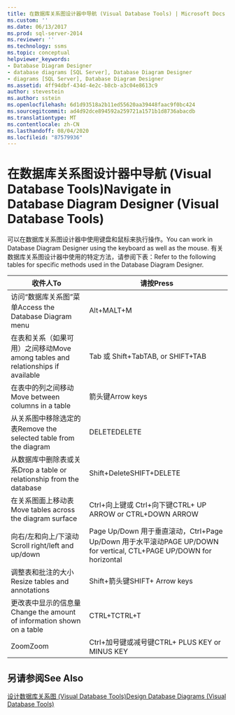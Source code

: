 ```yaml
---
title: 在数据库关系图设计器中导航 (Visual Database Tools) | Microsoft Docs
ms.custom: ''
ms.date: 06/13/2017
ms.prod: sql-server-2014
ms.reviewer: ''
ms.technology: ssms
ms.topic: conceptual
helpviewer_keywords:
- Database Diagram Designer
- database diagrams [SQL Server], Database Diagram Designer
- diagrams [SQL Server], Database Diagram Designer
ms.assetid: 4ff94dbf-434d-4e2c-b8cb-a3c04e8613c9
author: stevestein
ms.author: sstein
ms.openlocfilehash: 6d1d93518a2b11ed55620aa39448faac9f0bc424
ms.sourcegitcommit: ad4d92dce894592a259721a1571b1d8736abacdb
ms.translationtype: MT
ms.contentlocale: zh-CN
ms.lasthandoff: 08/04/2020
ms.locfileid: "87579936"
---
```

# <a name="navigate-in-database-diagram-designer-visual-database-tools"></a><span data-ttu-id="36908-102">在数据库关系图设计器中导航 (Visual Database Tools)</span><span class="sxs-lookup"><span data-stu-id="36908-102">Navigate in Database Diagram Designer (Visual Database Tools)</span></span>
  <span data-ttu-id="36908-103">可以在数据库关系图设计器中使用键盘和鼠标来执行操作。</span><span class="sxs-lookup"><span data-stu-id="36908-103">You can work in Database Diagram Designer using the keyboard as well as the mouse.</span></span> <span data-ttu-id="36908-104">有关数据库关系图设计器中使用的特定方法，请参阅下表：</span><span class="sxs-lookup"><span data-stu-id="36908-104">Refer to the following tables for specific methods used in the Database Diagram Designer.</span></span>  
  
|<span data-ttu-id="36908-105">**收件人**</span><span class="sxs-lookup"><span data-stu-id="36908-105">**To**</span></span>|<span data-ttu-id="36908-106">**请按**</span><span class="sxs-lookup"><span data-stu-id="36908-106">**Press**</span></span>|  
|------------|---------------|  
|<span data-ttu-id="36908-107">访问“数据库关系图”菜单</span><span class="sxs-lookup"><span data-stu-id="36908-107">Access the Database Diagram menu</span></span>|<span data-ttu-id="36908-108">Alt+M</span><span class="sxs-lookup"><span data-stu-id="36908-108">ALT+M</span></span>|  
|<span data-ttu-id="36908-109">在表和关系（如果可用）之间移动</span><span class="sxs-lookup"><span data-stu-id="36908-109">Move among tables and relationships if available</span></span>|<span data-ttu-id="36908-110">Tab 或 Shift+Tab</span><span class="sxs-lookup"><span data-stu-id="36908-110">TAB, or SHIFT+TAB</span></span>|  
|<span data-ttu-id="36908-111">在表中的列之间移动</span><span class="sxs-lookup"><span data-stu-id="36908-111">Move between columns in a table</span></span>|<span data-ttu-id="36908-112">箭头键</span><span class="sxs-lookup"><span data-stu-id="36908-112">Arrow keys</span></span>|  
|<span data-ttu-id="36908-113">从关系图中移除选定的表</span><span class="sxs-lookup"><span data-stu-id="36908-113">Remove the selected table from the diagram</span></span>|<span data-ttu-id="36908-114">DELETE</span><span class="sxs-lookup"><span data-stu-id="36908-114">DELETE</span></span>|  
|<span data-ttu-id="36908-115">从数据库中删除表或关系</span><span class="sxs-lookup"><span data-stu-id="36908-115">Drop a table or relationship from the database</span></span>|<span data-ttu-id="36908-116">Shift+Delete</span><span class="sxs-lookup"><span data-stu-id="36908-116">SHIFT+DELETE</span></span>|  
|<span data-ttu-id="36908-117">在关系图面上移动表</span><span class="sxs-lookup"><span data-stu-id="36908-117">Move tables across the diagram surface</span></span>|<span data-ttu-id="36908-118">Ctrl+向上键或 Ctrl+向下键</span><span class="sxs-lookup"><span data-stu-id="36908-118">CTRL+ UP ARROW or CTRL+DOWN ARROW</span></span>|  
|<span data-ttu-id="36908-119">向右/左和向上/下滚动</span><span class="sxs-lookup"><span data-stu-id="36908-119">Scroll right/left and up/down</span></span>|<span data-ttu-id="36908-120">Page Up/Down 用于垂直滚动，Ctrl+Page Up/Down 用于水平滚动</span><span class="sxs-lookup"><span data-stu-id="36908-120">PAGE UP/DOWN for vertical, CTL+PAGE UP/DOWN for horizontal</span></span>|  
|<span data-ttu-id="36908-121">调整表和批注的大小</span><span class="sxs-lookup"><span data-stu-id="36908-121">Resize tables and annotations</span></span>|<span data-ttu-id="36908-122">Shift+箭头键</span><span class="sxs-lookup"><span data-stu-id="36908-122">SHIFT+ Arrow keys</span></span>|  
|<span data-ttu-id="36908-123">更改表中显示的信息量</span><span class="sxs-lookup"><span data-stu-id="36908-123">Change the amount of information shown on a table</span></span>|<span data-ttu-id="36908-124">CTRL+T</span><span class="sxs-lookup"><span data-stu-id="36908-124">CTRL+T</span></span>|  
|<span data-ttu-id="36908-125">Zoom</span><span class="sxs-lookup"><span data-stu-id="36908-125">Zoom</span></span>|<span data-ttu-id="36908-126">Ctrl+加号键或减号键</span><span class="sxs-lookup"><span data-stu-id="36908-126">CTRL+ PLUS KEY or MINUS KEY</span></span>|  
  
## <a name="see-also"></a><span data-ttu-id="36908-127">另请参阅</span><span class="sxs-lookup"><span data-stu-id="36908-127">See Also</span></span>  
 [<span data-ttu-id="36908-128">设计数据库关系图 (Visual Database Tools)</span><span class="sxs-lookup"><span data-stu-id="36908-128">Design Database Diagrams &#40;Visual Database Tools&#41;</span></span>](visual-database-tools.md)  
  
  
